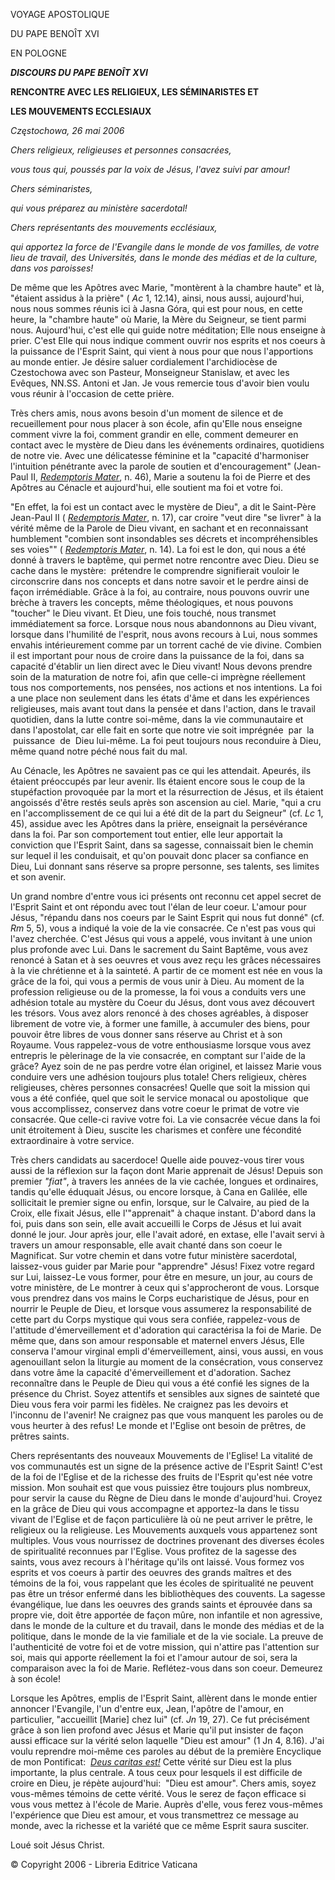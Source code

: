 VOYAGE APOSTOLIQUE

DU PAPE BENOÎT XVI

EN POLOGNE

***DISCOURS DU PAPE BENOÎT XVI***

**RENCONTRE AVEC LES RELIGIEUX, LES SÉMINARISTES ET**

**LES MOUVEMENTS ECCLESIAUX**

*Częstochowa, 26 mai 2006*

*Chers religieux, religieuses et personnes consacrées,*

*vous tous qui, poussés par la voix de Jésus, l'avez suivi par amour!*

*Chers séminaristes,*

*qui vous préparez au ministère sacerdotal!*

*Chers représentants des mouvements ecclésiaux,*

*qui apportez la force de l'Evangile dans le monde de vos familles, de votre lieu de travail, des Universités, dans le monde des médias et de la culture, dans vos paroisses!*

De même que les Apôtres avec Marie, "montèrent à la chambre haute" et là, "étaient assidus à la prière" ( *Ac* 1, 12.14), ainsi, nous aussi, aujourd'hui, nous nous sommes réunis ici à Jasna Góra, qui est pour nous, en cette heure, la "chambre haute" où Marie, la Mère du Seigneur, se tient parmi nous. Aujourd'hui, c'est elle qui guide notre méditation; Elle nous enseigne à prier. C'est Elle qui nous indique comment ouvrir nos esprits et nos coeurs à la puissance de l'Esprit Saint, qui vient à nous pour que nous l'apportions au monde entier. Je désire saluer cordialement l'archidiocèse de Czestochowa avec son Pasteur, Monseigneur Stanislaw, et avec les Evêques, NN.SS. Antoni et Jan. Je vous remercie tous d'avoir bien voulu vous réunir à l'occasion de cette prière.

Très chers amis, nous avons besoin d'un moment de silence et de recueillement pour nous placer à son école, afin qu'Elle nous enseigne comment vivre la foi, comment grandir en elle, comment demeurer en contact avec le mystère de Dieu dans les événements ordinaires, quotidiens de notre vie. Avec une délicatesse féminine et la "capacité d'harmoniser l'intuition pénétrante avec la parole de soutien et d'encouragement" (Jean-Paul II, *[Redemptoris Mater](http://www.vatican.va/edocs/FRA0082/_INDEX.HTM)*, n. 46), Marie a soutenu la foi de Pierre et des Apôtres au Cénacle et aujourd'hui, elle soutient ma foi et votre foi.

"En effet, la foi est un contact avec le mystère de Dieu", a dit le Saint-Père Jean-Paul II ( *[Redemptoris Mater](http://www.vatican.va/edocs/FRA0082/_INDEX.HTM)*, n. 17), car croire "veut dire "se livrer" à la vérité même de la Parole de Dieu vivant, en sachant et en reconnaissant humblement "combien sont insondables ses décrets et incompréhensibles ses voies"" ( *[Redemptoris Mater](http://www.vatican.va/edocs/FRA0082/_INDEX.HTM)*, n. 14). La foi est le don, qui nous a été donné à travers le baptême, qui permet notre rencontre avec Dieu. Dieu se cache dans le mystère:  prétendre le comprendre signifierait vouloir le circonscrire dans nos concepts et dans notre savoir et le perdre ainsi de façon irrémédiable. Grâce à la foi, au contraire, nous pouvons ouvrir une brèche à travers les concepts, même théologiques, et nous pouvons "toucher" le Dieu vivant. Et Dieu, une fois touché, nous transmet immédiatement sa force. Lorsque nous nous abandonnons au Dieu vivant, lorsque dans l'humilité de l'esprit, nous avons recours à Lui, nous sommes envahis intérieurement comme par un torrent caché de vie divine. Combien il est important pour nous de croire dans la puissance de la foi, dans sa capacité d'établir un lien direct avec le Dieu vivant! Nous devons prendre soin de la maturation de notre foi, afin que celle-ci imprègne réellement tous nos comportements, nos pensées, nos actions et nos intentions. La foi a une place non seulement dans les états d'âme et dans les expériences religieuses, mais avant tout dans la pensée et dans l'action, dans le travail quotidien, dans la lutte contre soi-même, dans la vie communautaire et dans l'apostolat, car elle fait en sorte que notre vie soit imprégnée  par  la  puissance  de  Dieu lui-même. La foi peut toujours nous reconduire à Dieu, même quand notre péché nous fait du mal.

Au Cénacle, les Apôtres ne savaient pas ce qui les attendait. Apeurés, ils étaient préoccupés par leur avenir. Ils étaient encore sous le coup de la stupéfaction provoquée par la mort et la résurrection de Jésus, et ils étaient angoissés d'être restés seuls après son ascension au ciel. Marie, "qui a cru en l'accomplissement de ce qui lui a été dit de la part du Seigneur" (cf. *Lc* 1, 45), assidue avec les Apôtres dans la prière, enseignait la persévérance dans la foi. Par son comportement tout entier, elle leur apportait la conviction que l'Esprit Saint, dans sa sagesse, connaissait bien le chemin sur lequel il les conduisait, et qu'on pouvait donc placer sa confiance en Dieu, Lui donnant sans réserve sa propre personne, ses talents, ses limites et son avenir.

Un grand nombre d'entre vous ici présents ont reconnu cet appel secret de l'Esprit Saint et ont répondu avec tout l'élan de leur coeur. L'amour pour Jésus, "répandu dans nos coeurs par le Saint Esprit qui nous fut donné" (cf. *Rm* 5, 5), vous a indiqué la voie de la vie consacrée. Ce n'est pas vous qui l'avez cherchée. C'est Jésus qui vous a appelé, vous invitant à une union plus profonde avec Lui. Dans le sacrement du Saint Baptême, vous avez renoncé à Satan et à ses oeuvres et vous avez reçu les grâces nécessaires à la vie chrétienne et à la sainteté. A partir de ce moment est née en vous la grâce de la foi, qui vous a permis de vous unir à Dieu. Au moment de la profession religieuse ou de la promesse, la foi vous a conduits vers une adhésion totale au mystère du Coeur du Jésus, dont vous avez découvert les trésors. Vous avez alors renoncé à des choses agréables, à disposer librement de votre vie, à former une famille, à accumuler des biens, pour pouvoir être libres de vous donner sans réserve au Christ et à son Royaume. Vous rappelez-vous de votre enthousiasme lorsque vous avez entrepris le pèlerinage de la vie consacrée, en comptant sur l'aide de la grâce? Ayez soin de ne pas perdre votre élan originel, et laissez Marie vous conduire vers une adhésion toujours plus totale! Chers religieux, chères religieuses, chères personnes consacrées! Quelle que soit la mission qui vous a été confiée, quel que soit le service monacal ou apostolique  que  vous accomplissez, conservez dans votre coeur le primat de votre vie consacrée. Que celle-ci ravive votre foi. La vie consacrée vécue dans la foi unit étroitement à Dieu, suscite les charismes et confère une fécondité extraordinaire à votre service.

Très chers candidats au sacerdoce! Quelle aide pouvez-vous tirer vous aussi de la réflexion sur la façon dont Marie apprenait de Jésus! Depuis son premier *"fiat"*, à travers les années de la vie cachée, longues et ordinaires, tandis qu'elle éduquait Jésus, ou encore lorsque, à Cana en Galilée, elle sollicitait le premier signe ou enfin, lorsque, sur le Calvaire, au pied de la Croix, elle fixait Jésus, elle l'"apprenait" à chaque instant. D'abord dans la foi, puis dans son sein, elle avait accueilli le Corps de Jésus et lui avait donné le jour. Jour après jour, elle l'avait adoré, en extase, elle l'avait servi à travers un amour responsable, elle avait chanté dans son coeur le Magnificat. Sur votre chemin et dans votre futur ministère sacerdotal, laissez-vous guider par Marie pour "apprendre" Jésus! Fixez votre regard sur Lui, laissez-Le vous former, pour être en mesure, un jour, au cours de votre ministère, de Le montrer à ceux qui s'approcheront de vous. Lorsque vous prendrez dans vos mains le Corps eucharistique de Jésus, pour en nourrir le Peuple de Dieu, et lorsque vous assumerez la responsabilité de cette part du Corps mystique qui vous sera confiée, rappelez-vous de l'attitude d'émerveillement et d'adoration qui caractérisa la foi de Marie. De même que, dans son amour responsable et maternel envers Jésus, Elle conserva l'amour virginal empli d'émerveillement, ainsi, vous aussi, en vous agenouillant selon la liturgie au moment de la consécration, vous conservez dans votre âme la capacité d'émerveillement et d'adoration. Sachez reconnaître dans le Peuple de Dieu qui vous a été confié les signes de la présence du Christ. Soyez attentifs et sensibles aux signes de sainteté que Dieu vous fera voir parmi les fidèles. Ne craignez pas les devoirs et l'inconnu de l'avenir! Ne craignez pas que vous manquent les paroles ou de vous heurter à des refus! Le monde et l'Eglise ont besoin de prêtres, de prêtres saints.

Chers représentants des nouveaux Mouvements de l'Eglise! La vitalité de vos communautés est un signe de la présence active de l'Esprit Saint! C'est de la foi de l'Eglise et de la richesse des fruits de l'Esprit qu'est née votre mission. Mon souhait est que vous puissiez être toujours plus nombreux, pour servir la cause du Règne de Dieu dans le monde d'aujourd'hui. Croyez en la grâce de Dieu qui vous accompagne et apportez-la dans le tissu vivant de l'Eglise et de façon particulière là où ne peut arriver le prêtre, le religieux ou la religieuse. Les Mouvements auxquels vous appartenez sont multiples. Vous vous nourrissez de doctrines provenant des diverses écoles de spiritualité reconnues par l'Eglise. Vous profitez de la sagesse des saints, vous avez recours à l'héritage qu'ils ont laissé. Vous formez vos esprits et vos coeurs à partir des oeuvres des grands maîtres et des témoins de la foi, vous rappelant que les écoles de spiritualité ne peuvent pas être un trésor enfermé dans les bibliothèques des couvents. La sagesse évangélique, lue dans les oeuvres des grands saints et éprouvée dans sa propre vie, doit être apportée de façon mûre, non infantile et non agressive, dans le monde de la culture et du travail, dans le monde des médias et de la politique, dans le monde de la vie familiale et de la vie sociale. La preuve de l'authenticité de votre foi et de votre mission, qui n'attire pas l'attention sur soi, mais qui apporte réellement la foi et l'amour autour de soi, sera la comparaison avec la foi de Marie. Reflétez-vous dans son coeur. Demeurez à son école!

Lorsque les Apôtres, emplis de l'Esprit Saint, allèrent dans le monde entier annoncer l'Evangile, l'un d'entre eux, Jean, l'apôtre de l'amour, en particulier, "accueillit \[Marie\] chez lui" (cf. *Jn* 19, 27). Ce fut précisément grâce à son lien profond avec Jésus et Marie qu'il put insister de façon aussi efficace sur la vérité selon laquelle "Dieu est amour" (1 Jn 4, 8.16). J'ai voulu reprendre moi-même ces paroles au début de la première Encyclique de mon Pontificat:  *[Deus caritas est!](/content/benedict-xvi/fr/encyclicals/documents/hf_ben-xvi_enc_20051225_deus-caritas-est.html)* Cette vérité sur Dieu est la plus importante, la plus centrale. A tous ceux pour lesquels il est difficile de croire en Dieu, je répète aujourd'hui:  "Dieu est amour". Chers amis, soyez vous-mêmes témoins de cette vérité. Vous le serez de façon efficace si vous vous mettez à l'école de Marie. Auprès d'elle, vous ferez vous-mêmes l'expérience que Dieu est amour, et vous transmettrez ce message au monde, avec la richesse et la variété que ce même Esprit saura susciter.

Loué soit Jésus Christ.

© Copyright 2006 - Libreria Editrice Vaticana